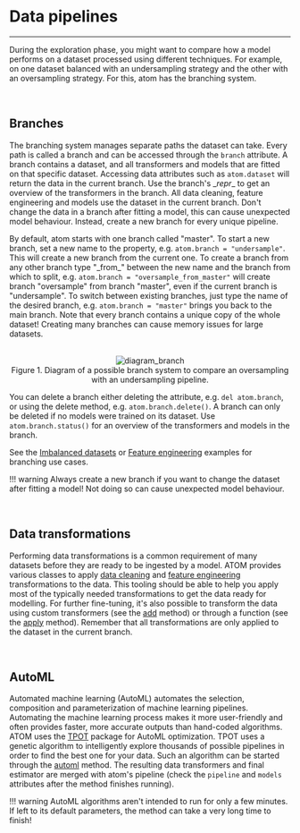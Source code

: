 # Data pipelines
----------------

During the exploration phase, you might want to compare how a model
performs on a dataset processed using different techniques. For
example, on one dataset balanced with an undersampling strategy and
the other with an oversampling strategy. For this, atom has the
branching system.

<br>

## Branches

The branching system manages separate paths the dataset can take. Every
path is called a branch and can be accessed through the `branch`
attribute. A branch contains a dataset, and all transformers and models
that are fitted on that specific dataset. Accessing data attributes such
as `atom.dataset` will return the data in the current branch. Use the
branch's \__repr__ to get an overview of the transformers in the branch.
All data cleaning, feature engineering and models use the dataset in the
current branch. Don't change the data in a branch after fitting a model,
this can cause unexpected model behaviour. Instead, create a new branch
for every unique pipeline.

By default, atom starts with one branch called "master". To start a new
branch, set a new name to the property, e.g. `atom.branch = "undersample"`.
This will create a new branch from the current one. To create a branch
from any other branch type "\_from\_" between the new name and the branch
from which to split, e.g. `atom.branch = "oversample_from_master"` will
create branch "oversample" from branch "master", even if the current branch
is "undersample". To switch between existing branches, just type the name
of the desired branch, e.g. `atom.branch = "master"` brings you back to the
main branch. Note that every branch contains a unique copy of the whole
dataset! Creating many branches can cause memory issues for large datasets.

<br>

<div align="center">
    <img src="../../img/diagram_branch.png" alt="diagram_branch"/>
    <figcaption>Figure 1. Diagram of a possible branch system to compare an oversampling with an undersampling pipeline.</figcaption>
</div>

You can delete a branch either deleting the attribute, e.g. `del atom.branch`,
or using the delete method, e.g. `atom.branch.delete()`. A branch can only be
deleted if no models were trained on its dataset. Use `atom.branch.status()`
for an overview of the transformers and models in the branch.

See the [Imbalanced datasets](../../examples/imbalanced_datasets) or
[Feature engineering](../../examples/feature_engineering) examples for
branching use cases.

!!! warning
    Always create a new branch if you want to change the dataset after fitting
    a model! Not doing so can cause unexpected model behaviour.


<br>

## Data transformations

Performing data transformations is a common requirement of many datasets
before they are ready to be ingested by a model. ATOM provides various
classes to apply [data cleaning](../data_cleaning) and
[feature engineering](../feature_engineering) transformations to the data.
This tooling should be able to help you apply most of the typically needed
transformations to get the data ready for modelling. For further
fine-tuning, it's also possible to transform the data using
custom transformers (see the [add](../../API/ATOM/atomclassifier/#add) method)
or through a function (see the [apply](../../API/ATOM/atomclassifier/#apply)
method). Remember that all transformations are only applied to the dataset
in the current branch.

<br>

## AutoML

Automated machine learning (AutoML) automates the selection, composition
and parameterization of machine learning pipelines. Automating the machine
learning process makes it more user-friendly and often provides faster, more
accurate outputs than hand-coded algorithms. ATOM uses the [TPOT](http://epistasislab.github.io/tpot/)
package for AutoML optimization. TPOT uses a genetic algorithm to intelligently
explore thousands of possible pipelines in order to find the best one for your
data. Such an algorithm can be started through the [automl](../../API/ATOM/atomclassifier/#automl)
method. The resulting data transformers and final estimator are merged with atom's
pipeline (check the `pipeline` and `models` attributes after the method
finishes running).

!!! warning
    AutoML algorithms aren't intended to run for only a few minutes. If left
    to its default parameters, the method can take a very long time to finish!
